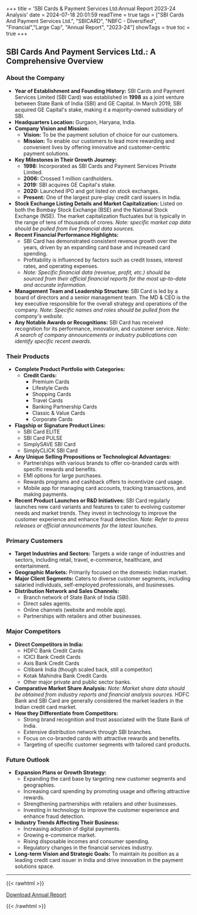 +++
title = 'SBI Cards & Payment Services Ltd:Annual Report 2023-24 Analysis'
date = 2024-07-18 20:01:59
readTime = true
tags = ["SBI Cards And Payment Services Ltd.", "SBICARD", "NBFC - Diversified", "Financial","Large Cap", "Annual Report", "2023-24"]
showTags = true
toc = true
+++

## SBI Cards And Payment Services Ltd.: A Comprehensive Overview

### About the Company

*   **Year of Establishment and Founding History:** SBI Cards and Payment Services Limited (SBI Card) was established in **1998** as a joint venture between State Bank of India (SBI) and GE Capital. In March 2019, SBI acquired GE Capital's stake, making it a majority-owned subsidiary of SBI.
*   **Headquarters Location:** Gurgaon, Haryana, India.
*   **Company Vision and Mission:**
    *   **Vision:** To be the payment solution of choice for our customers.
    *   **Mission:** To enable our customers to lead more rewarding and convenient lives by offering innovative and customer-centric payment solutions.
*   **Key Milestones in Their Growth Journey:**
    *   **1998:** Incorporated as SBI Cards and Payment Services Private Limited.
    *   **2006:** Crossed 1 million cardholders.
    *   **2019:** SBI acquires GE Capital's stake.
    *   **2020:** Launched IPO and got listed on stock exchanges.
    *   **Present:** One of the largest pure-play credit card issuers in India.
*   **Stock Exchange Listing Details and Market Capitalization:** Listed on both the Bombay Stock Exchange (BSE) and the National Stock Exchange (NSE). The market capitalization fluctuates but is typically in the range of tens of thousands of crores. *Note: specific market cap data should be pulled from live financial data sources.*
*   **Recent Financial Performance Highlights:**
    *   SBI Card has demonstrated consistent revenue growth over the years, driven by an expanding card base and increased card spending.
    *   Profitability is influenced by factors such as credit losses, interest rates, and operating expenses.
    *   *Note: Specific financial data (revenue, profit, etc.) should be sourced from their official financial reports for the most up-to-date and accurate information.*
*   **Management Team and Leadership Structure:** SBI Card is led by a board of directors and a senior management team. The MD & CEO is the key executive responsible for the overall strategy and operations of the company. *Note: Specific names and roles should be pulled from the company's website.*
*   **Any Notable Awards or Recognitions:** SBI Card has received recognition for its performance, innovation, and customer service. *Note: A search of company announcements or industry publications can identify specific recent awards.*

### Their Products

*   **Complete Product Portfolio with Categories:**
    *   **Credit Cards:**
        *   Premium Cards
        *   Lifestyle Cards
        *   Shopping Cards
        *   Travel Cards
        *   Banking Partnership Cards
        *   Classic & Value Cards
        *   Corporate Cards
*   **Flagship or Signature Product Lines:**
    *   SBI Card ELITE
    *   SBI Card PULSE
    *   SimplySAVE SBI Card
    *   SimplyCLICK SBI Card
*   **Any Unique Selling Propositions or Technological Advantages:**
    *   Partnerships with various brands to offer co-branded cards with specific rewards and benefits.
    *   EMI options for large purchases.
    *   Rewards programs and cashback offers to incentivize card usage.
    *   Mobile app for managing card accounts, tracking transactions, and making payments.
*   **Recent Product Launches or R&D Initiatives:** SBI Card regularly launches new card variants and features to cater to evolving customer needs and market trends. They invest in technology to improve the customer experience and enhance fraud detection. *Note: Refer to press releases or official announcements for the latest launches.*

### Primary Customers

*   **Target Industries and Sectors:** Targets a wide range of industries and sectors, including retail, travel, e-commerce, healthcare, and entertainment.
*   **Geographic Markets:** Primarily focused on the domestic Indian market.
*   **Major Client Segments:** Caters to diverse customer segments, including salaried individuals, self-employed professionals, and businesses.
*   **Distribution Network and Sales Channels:**
    *   Branch network of State Bank of India (SBI).
    *   Direct sales agents.
    *   Online channels (website and mobile app).
    *   Partnerships with retailers and other businesses.

### Major Competitors

*   **Direct Competitors in India:**
    *   HDFC Bank Credit Cards
    *   ICICI Bank Credit Cards
    *   Axis Bank Credit Cards
    *   Citibank India (though scaled back, still a competitor)
    *   Kotak Mahindra Bank Credit Cards
    *   Other major private and public sector banks.
*   **Comparative Market Share Analysis:** *Note: Market share data should be obtained from industry reports and financial analysis sources.* HDFC Bank and SBI Card are generally considered the market leaders in the Indian credit card market.
*   **How they Differentiate from Competitors:**
    *   Strong brand recognition and trust associated with the State Bank of India.
    *   Extensive distribution network through SBI branches.
    *   Focus on co-branded cards with attractive rewards and benefits.
    *   Targeting of specific customer segments with tailored card products.

### Future Outlook

*   **Expansion Plans or Growth Strategy:**
    *   Expanding the card base by targeting new customer segments and geographies.
    *   Increasing card spending by promoting usage and offering attractive rewards.
    *   Strengthening partnerships with retailers and other businesses.
    *   Investing in technology to improve the customer experience and enhance fraud detection.
*   **Industry Trends Affecting Their Business:**
    *   Increasing adoption of digital payments.
    *   Growing e-commerce market.
    *   Rising disposable incomes and consumer spending.
    *   Regulatory changes in the financial services industry.
*   **Long-term Vision and Strategic Goals:** To maintain its position as a leading credit card issuer in India and drive innovation in the payment solutions space.

---


{{< rawhtml >}}

<div class="button-container">    
    <a href="https://www.bseindia.com/stockinfo/AnnPdfOpen.aspx?Pname=d17352fc-3839-4e17-9a1d-51a6dd1e8ec5.pdf" target="_blank" class="report-button">
      <i class="fas fa-file-pdf"></i> Download Annual Report
    </a>
</div>
    
{{< /rawhtml >}}
